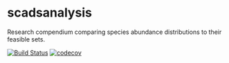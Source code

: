 # scadsanalysis
Research compendium comparing species abundance distributions to their feasible sets. 


[![Build Status](https://travis-ci.com/diazrenata/scadsanalysis.svg)](https://travis-ci.com/diazrenata/scadsanalysis) [![codecov](https://codecov.io/gh/diazrenata/scadsanalysis/branch/master/graph/badge.svg)](https://codecov.io/gh/diazrenata/scadsanalysis)
